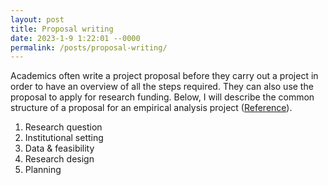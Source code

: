 ```yaml
---
layout: post
title: Proposal writing
date: 2023-1-9 1:22:01 --0000
permalink: /posts/proposal-writing/
---
```


Academics often write a project proposal before they carry out a project in order to have an overview of all the steps required. They can also use the proposal to apply for research funding. Below, I will describe the common structure of a proposal for an empirical analysis project ([Reference](https://shoshanavasserman.com/files/2022/research_pitch_template.pdf)).

1. Research question
2. Institutional setting
3. Data & feasibility
4. Research design
5. Planning
